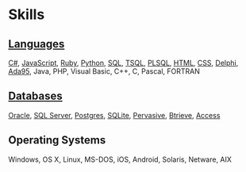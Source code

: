 # Skills

## [Languages](/languages)

[C#](/languages/cs), [JavaScript](/languages/js), [Ruby](/languages/rb), [Python](/languages/py), [SQL](/languages/sql), [TSQL](/languages/tsql), [PLSQL](/languages/plsql), [HTML](/languages/html), [CSS](/languages/css), [Delphi](/languages/delphi), [Ada95](/languages/ada), Java, PHP, Visual Basic, C++, C, Pascal, FORTRAN

## [Databases](/db)

[Oracle](/db/oracle), [SQL Server](/db/sql-server), [Postgres](/db/postgres), [SQLite](/db/sqlite), [Pervasive](/db/pervasive), [Btrieve](/db/btrieve), [Access](/db/access)

## Operating Systems

Windows, OS X, Linux, MS-DOS, iOS, Android, Solaris, Netware, AIX
